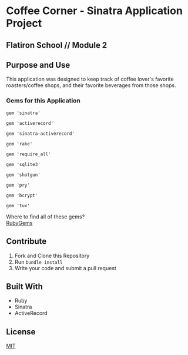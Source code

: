 # Coffee Corner - Sinatra Application Project
## Flatiron School // Module 2


## Purpose and Use

This application was designed to keep track of coffee lover's favorite roasters/coffee shops, and their favorite beverages from those shops.

### Gems for this Application
`gem 'sinatra'`

`gem 'activerecord'`

`gem 'sinatra-activerecord'`

`gem 'rake'`

`gem 'require_all'`

`gem 'sqlite3'`

`gem 'shotgun'`

`gem 'pry'`

`gem 'bcrypt'`

`gem 'tux'`

Where to find all of these gems?  
[RubyGems](https://www.rubygems.org) 



## Contribute

1. Fork and Clone this Repository
2. Run `bundle install` 
3. Write your code and submit a pull request


## Built With
- Ruby
- Sinatra
- ActiveRecord

## License
[MIT](https://choosealicense.com/licenses/mit/) 